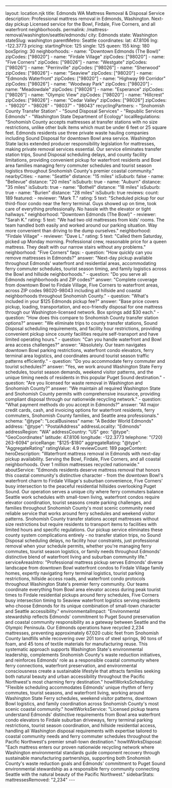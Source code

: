 ---
layout: location.njk
title: Edmonds WA Mattress Removal & Disposal Service
description: Professional mattress removal in Edmonds, Washington. Next-day pickup Licensed service for the Bowl, Firdale, Five Corners, and all waterfront neighborhoods.
permalink: /mattress-removal/washington/seattle/edmonds/
city: Edmonds state: Washington stateSlug: washington parentMetro: Seattle coordinates: lat: 47.8106 lng: -122.3773 pricing: startingPrice: 125 single: 125 queen: 155 king: 180 boxSpring: 30 neighborhoods: - name: "Downtown Edmonds (The Bowl)" zipCodes: ["98020"] - name: "Firdale Village" zipCodes: ["98020"] - name: "Five Corners" zipCodes: ["98026"] - name: "Westgate" zipCodes: ["98026"] - name: "Perrinville" zipCodes: ["98026"] - name: "Sherwood" zipCodes: ["98026"] - name: "Seaview" zipCodes: ["98020"] - name: "Edmonds Waterfront" zipCodes: ["98020"] - name: "Highway 99 Corridor" zipCodes: ["98026"] - name: "Woodway Park" zipCodes: ["98020"] - name: "Meadowdale" zipCodes: ["98026"] - name: "Esperance" zipCodes: ["98026"] - name: "Olympic View" zipCodes: ["98020"] - name: "Hillcrest" zipCodes: ["98026"] - name: "Cedar Valley" zipCodes: ["98026"] zipCodes: - "98020" - "98026" - "98037" - "98043" recyclingPartners: - "Snohomish County Transfer Station" - "Sound Disposal Services" - "Republic Services Edmonds" - "Washington State Department of Ecology" localRegulations: "Snohomish County accepts mattresses at transfer stations with no size restrictions, unlike other bulk items which must be under 6 feet or 25 square feet. Edmonds residents use three private waste hauling companies including Sound Disposal for downtown Bowl area service. Washington State lacks extended producer responsibility legislation for mattresses, making private removal services essential. Our service eliminates transfer station trips, Sound Disposal scheduling delays, and county facility limitations, providing convenient pickup for waterfront residents and Bowl area families managing ferry commuter schedules and tourist season logistics throughout Snohomish County's premier coastal community." nearbyCities: - name: "Seattle" distance: "15 miles" isSuburb: false - name: "Bellevue" distance: "20 miles" isSuburb: true - name: "Auburn" distance: "35 miles" isSuburb: true - name: "Bothell" distance: "18 miles" isSuburb: true - name: "Burien" distance: "28 miles" isSuburb: true reviews: count: 189 featured: - reviewer: "Mark T." rating: 5 text: "Scheduled pickup for our third-floor condo near the ferry terminal. Guys showed up on time, took care of everything professionally. No hassle with the elevator or tight hallways." neighborhood: "Downtown Edmonds (The Bowl)" - reviewer: "Sarah K." rating: 5 text: "We had two old mattresses from kids' rooms. The team handled both easily and worked around our parking situation. Way more convenient than driving to the dump ourselves." neighborhood: "Firdale Village" - reviewer: "Dave L." rating: 5 text: "Called them Saturday, picked up Monday morning. Professional crew, reasonable price for a queen mattress. They dealt with our narrow stairs without any problems." neighborhood: "Five Corners" faqs: - question: "How quickly can you remove mattresses in Edmonds?" answer: "Next-day pickup available throughout Edmonds' waterfront and residential areas, accommodating ferry commuter schedules, tourist season timing, and family logistics across the Bowl and hillside neighborhoods." - question: "Do you serve all Edmonds neighborhoods and ZIP codes?" answer: "Complete coverage from downtown Bowl to Firdale Village, Five Corners to waterfront areas, across ZIP codes 98020-98043 including all hillside and coastal neighborhoods throughout Snohomish County." - question: "What's included in your $125 Edmonds pickup fee?" answer: "Base price covers pickup, loading, transportation, and eco-friendly disposal for one mattress through our Washington-licensed network. Box springs add $30 each." - question: "How does this compare to Snohomish County transfer station options?" answer: "We eliminate trips to county transfer stations, Sound Disposal scheduling requirements, and facility hour restrictions, providing convenient pickup since county facilities require self-transport and have limited operating hours." - question: "Can you handle waterfront and Bowl area access challenges?" answer: "Absolutely. Our team navigates downtown Bowl parking restrictions, waterfront condo elevators, ferry terminal area logistics, and coordinates around tourist season traffic patterns efficiently." - question: "Do you accommodate ferry commuter and tourist schedules?" answer: "Yes, we work around Washington State Ferry schedules, tourist season demands, weekend visitor patterns, and the unique timing needs of residents in this popular Puget Sound destination." - question: "Are you licensed for waste removal in Washington and Snohomish County?" answer: "We maintain all required Washington State and Snohomish County permits with comprehensive insurance, providing compliant disposal through our nationwide recycling network." - question: "What payment methods do you accept in Edmonds?" answer: "All major credit cards, cash, and invoicing options for waterfront residents, ferry commuters, Snohomish County families, and Seattle area professionals." schema: "@type": "LocalBusiness" name: "A Bedder World Edmonds" address: "@type": "PostalAddress" addressLocality: "Edmonds" addressRegion: "WA" addressCountry: "US" geo: "@type": "GeoCoordinates" latitude: 47.8106 longitude: -122.3773 telephone: "(720) 263-6094" priceRange: "$125-$180" aggregateRating: "@type": "AggregateRating" ratingValue: 4.9 reviewCount: 189 pageContent: heroDescription: "Waterfront mattress removal in Edmonds with next-day pickup availability. Serving the Bowl, Firdale, Five Corners, and all coastal neighborhoods. Over 1 million mattresses recycled nationwide." aboutService: "Edmonds residents deserve mattress removal that honors this coastal community's distinctive character - from the downtown Bowl's waterfront charm to Firdale Village's suburban convenience, Five Corners' busy intersection to the peaceful residential hillsides overlooking Puget Sound. Our operation serves a unique city where ferry commuters balance Seattle work schedules with small-town living, waterfront condos require elevator coordination, tourist seasons create parking challenges, and families throughout Snohomish County's most scenic community need reliable service that works around ferry schedules and weekend visitor patterns. Snohomish County transfer stations accept mattresses without size restrictions but require residents to transport items to facilities with limited hours and specific regulations. Our pickup service eliminates these county system complications entirely - no transfer station trips, no Sound Disposal scheduling delays, no facility hour constraints, just professional removal when your schedule permits, whether you're managing ferry commutes, tourist season logistics, or family needs throughout Edmonds' distinctive blend of waterfront living and suburban community life." serviceAreasIntro: "Professional mattress pickup serves Edmonds' diverse landscape from downtown Bowl waterfront condos to Firdale Village family homes, expertly navigating ferry terminal logistics, tourist parking restrictions, hillside access roads, and waterfront condo protocols throughout Washington State's premier ferry community. Our teams coordinate everything from Bowl area elevator access during peak tourist times to Firdale residential pickups around ferry schedules, Five Corners busy intersection timing to Seaview waterfront logistics serving residents who choose Edmonds for its unique combination of small-town character and Seattle accessibility." environmentalImpact: "Environmental stewardship reflects Edmonds' commitment to Puget Sound preservation and coastal community responsibility as a gateway between Seattle and the Olympic Peninsula. Our Edmonds operations have recycled 2,234 mattresses, preventing approximately 67,020 cubic feet from Snohomish County landfills while recovering over 201 tons of steel springs, 90 tons of foam, and 45 tons of textile materials for manufacturing reuse. This systematic approach supports Washington State's environmental leadership, complements Snohomish County's waste reduction initiatives, and reinforces Edmonds' role as a responsible coastal community where ferry connections, waterfront preservation, and environmental consciousness create a sustainable lifestyle that attracts families seeking both natural beauty and urban accessibility throughout the Pacific Northwest's most charming ferry destination." howItWorksScheduling: "Flexible scheduling accommodates Edmonds' unique rhythm of ferry commutes, tourist seasons, and waterfront living, working around Washington State Ferry schedules, weekend visitor patterns, downtown Bowl logistics, and family coordination across Snohomish County's most scenic coastal community." howItWorksService: "Licensed pickup teams understand Edmonds' distinctive requirements from Bowl area waterfront condo elevators to Firdale suburban driveways, ferry terminal parking restrictions, tourist season coordination, and hillside residential access, handling all Washington disposal requirements with expertise tailored to coastal community needs and ferry commuter schedules throughout the Pacific Northwest's premier small-town destination." howItWorksDisposal: "Each mattress enters our proven nationwide recycling network where Washington environmental standards guide component recovery through sustainable manufacturing partnerships, supporting both Snohomish County's waste reduction goals and Edmonds' commitment to Puget Sound environmental stewardship as a responsible ferry community connecting Seattle with the natural beauty of the Pacific Northwest." sidebarStats: mattressesRemoved: "2,234" ---